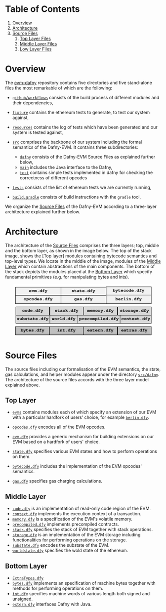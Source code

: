 # Table of Contents

1. [Overview](#overview)
1. [Architecture](#repoArch)
1. [Source Files](#sourceFilesi)
	1. [Top Layer Files](#top)
	1. [Middle Layer Files](#mid)
	1. [Low Layer Files](#low)


# Overview

The [evm-dafny](https://github.com/ConsenSys/evm-dafny) repository contains five directories and five stand-alone files the most remarkable of which are the following:

- [`github/workflows`](https://github.com/ConsenSys/evm-dafny/tree/master/.github/workflows) consists of the build process of different modules and their dependencies,
- [`fixture`](https://github.com/ethereum/tests/tree/9d91961e98e97ba319e089f31388d4685da9b362) contains the ethereum tests to generate, to test our system against,

- [`resources`](https://github.com/ConsenSys/evm-dafny/tree/master/resources) contains the log of tests which have been generated and our system is tested against,

- [`src`](https://github.com/ConsenSys/evm-dafny/tree/master/src) comprises the backbone of our system including the formal semantics of the Dafny-EVM. It contains three subdirectories:
	
	- [`dafny`](https://github.com/ConsenSys/evm-dafny/tree/master/src/dafny) consists of the Dafny-EVM Source Files as explained further below,
	- [`main`](https://github.com/ConsenSys/evm-dafny/tree/master/src/main/java) includes the Java interface to the Dafny,
	- [`test`](https://github.com/ConsenSys/evm-dafny/tree/master/src/test) contains simple tests implemented in dafny for checking the correctness of different opcodes  

- [`tests`](https://github.com/ConsenSys/evm-dafny/tree/master/tests) consists of the list of ethereum tests we are currently running,


- [`build.gradle`](https://github.com/ConsenSys/evm-dafny/blob/master/build.gradle) consists of build instructions with the `gradle` tool,
 
We organize the [Source Files](#sourceFiles) of the Dafny-EVM according to a three-layer architecture explained further below. 
# Architecture

The architecture of the [Source Files](#sourceFiles) comprises the three layers; top, middle and the bottom layer, as shown in the image below. The top of the stack image, shows the [Top layer] modules containing bytecode semantics and top-level types.  We locate in the middle of the image, modules of the [Middle Layer](#mid) which contain abstractions of the main components.  The bottom of the stack depicts the modules placed at the [Bottom Layer](#low) which specify fundamental primitives (e.g. for manipulating bytes and ints). 

<p align="center">
    <img width="450" src="https://github.com/ConsenSys/evm-dafny/blob/master/resources/stackArch.png" alt="Dafny-EVM Architecture">
</p>


# Source Files

The source files including our formalisation of the EVM semantics, the state, gas calculations, and helper modules appear under the directory [`src/dafny`](https://github.com/ConsenSys/evm-dafny/tree/master/src/dafny). The architecture of the source files accords with the three layer model explained above. 

## Top Layer

- [`evms`](https://github.com/ConsenSys/evm-dafny/tree/master/src/dafny/evms) contains modules each of which specify an extension of our EVM with a particular hardfork of users' choice, for example [`berlin.dfy`](https://github.com/ConsenSys/evm-dafny/tree/master/src/dafny/evms/berlin.dfy).

- [`opcodes.dfy`](https://github.com/ConsenSys/evm-dafny/blob/master/src/dafny/opcodes.dfy) encodes all of the EVM opcodes.

- [`evm.dfy`](https://github.com/ConsenSys/evm-dafny/blob/master/src/dafny/evm.dfy) provides a generic mechanism for building extensions on our EVM based on a hardfork of users' choice.

- [`state.dfy`](https://github.com/ConsenSys/evm-dafny/blob/master/src/dafny/state.dfy) specifies various EVM states and how to perform operations on them.

- [`bytecode.dfy`](https://github.com/ConsenSys/evm-dafny/blob/master/src/dafny/bytecode.dfy) includes the implementation of the EVM opcodes' semantics.

- [`gas.dfy`](https://github.com/ConsenSys/evm-dafny/blob/master/src/dafny/gas.dfy) specifies gas charging calculations.


## Middle Layer 
- [`code.dfy`](https://github.com/ConsenSys/evm-dafny/blob/master/src/dafny/util/code.dfy) is an implementation of read-only code region of the EVM.
- [`context.dfy`](https://github.com/ConsenSys/evm-dafny/blob/master/src/dafny/util/context.dfy) implements the execution context of a transaction.
- [`memory.dfy`](https://github.com/ConsenSys/evm-dafny/blob/master/src/dafny/util/memory.dfy) is a specification of the EVM's volatile memory.
- [`precompiled.dfy`](https://github.com/ConsenSys/evm-dafny/blob/master/src/dafny/util/precompiled.dfy) implements precompiled contracts.
- [`stack.dfy`](https://github.com/ConsenSys/evm-dafny/blob/master/src/dafny/util/stack.dfy) specifies the stack of EVM together with stack operations.
- [`storage.dfy`](https://github.com/ConsenSys/evm-dafny/blob/master/src/dafny/util/storage.dfy) is an implementation of the EVM storage including functionalities for performing operations on the storage.
- [`substate.dfy`](https://github.com/ConsenSys/evm-dafny/blob/master/src/dafny/util/substate.dfy) encodes the substate of the EVM.
- [`worldstate.dfy`](https://github.com/ConsenSys/evm-dafny/blob/master/src/dafny/util/worldstate.dfy) specifies the wold state of the ethereum.


## Bottom Layer

- [`ExtraTypes.dfy`](https://github.com/ConsenSys/evm-dafny/blob/master/src/dafny/util/ExtraTypes.dfy)
- [`bytes.dfy`](https://github.com/ConsenSys/evm-dafny/blob/master/src/dafny/util/bytes.dfy) implements an specification of machine bytes together with methods for performing operations on them.
- [`int.dfy`](https://github.com/ConsenSys/evm-dafny/blob/master/src/dafny/util/int.dfy) specifies machine words of various length both signed and unsigned.
- [`extern.dfy`](https://github.com/ConsenSys/evm-dafny/blob/master/src/dafny/util/extern.dfy) interfaces Dafny with Java.


